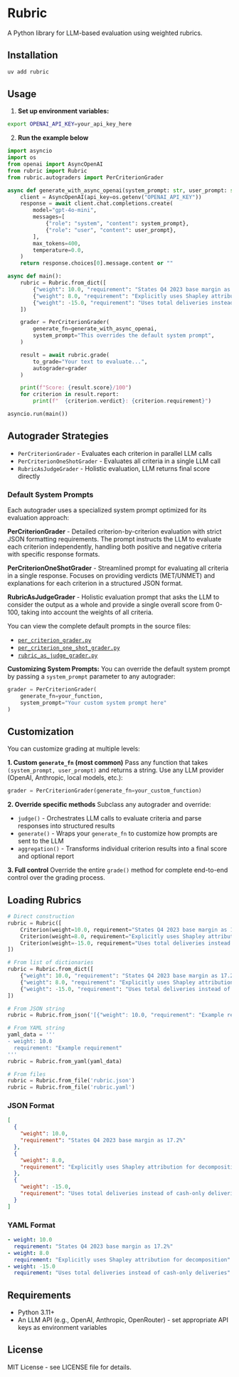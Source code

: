 # Rubric

A Python library for LLM-based evaluation using weighted rubrics.

## Installation

```bash
uv add rubric
```

## Usage

1. **Set up environment variables:**

```bash
export OPENAI_API_KEY=your_api_key_here
```

2. **Run the example below**

```python
import asyncio
import os
from openai import AsyncOpenAI
from rubric import Rubric
from rubric.autograders import PerCriterionGrader

async def generate_with_async_openai(system_prompt: str, user_prompt: str) -> str:
    client = AsyncOpenAI(api_key=os.getenv("OPENAI_API_KEY"))
    response = await client.chat.completions.create(
        model="gpt-4o-mini",
        messages=[
            {"role": "system", "content": system_prompt},
            {"role": "user", "content": user_prompt},
        ],
        max_tokens=400,
        temperature=0.0,
    )
    return response.choices[0].message.content or ""

async def main():
    rubric = Rubric.from_dict([
        {"weight": 10.0, "requirement": "States Q4 2023 base margin as 17.2%"},
        {"weight": 8.0, "requirement": "Explicitly uses Shapley attribution for decomposition"},
        {"weight": -15.0, "requirement": "Uses total deliveries instead of cash-only deliveries"}
    ])

    grader = PerCriterionGrader(
        generate_fn=generate_with_async_openai,
        system_prompt="This overrides the default system prompt",
    )

    result = await rubric.grade(
        to_grade="Your text to evaluate...",
        autograder=grader
    )

    print(f"Score: {result.score}/100")
    for criterion in result.report:
        print(f"  {criterion.verdict}: {criterion.requirement}")

asyncio.run(main())
```

## Autograder Strategies

- `PerCriterionGrader` - Evaluates each criterion in parallel LLM calls
- `PerCriterionOneShotGrader` - Evaluates all criteria in a single LLM call
- `RubricAsJudgeGrader` - Holistic evaluation, LLM returns final score directly

### Default System Prompts

Each autograder uses a specialized system prompt optimized for its evaluation approach:

**PerCriterionGrader** - Detailed criterion-by-criterion evaluation with strict JSON formatting requirements. The prompt instructs the LLM to evaluate each criterion independently, handling both positive and negative criteria with specific response formats.

**PerCriterionOneShotGrader** - Streamlined prompt for evaluating all criteria in a single response. Focuses on providing verdicts (MET/UNMET) and explanations for each criterion in a structured JSON format.

**RubricAsJudgeGrader** - Holistic evaluation prompt that asks the LLM to consider the output as a whole and provide a single overall score from 0-100, taking into account the weights of all criteria.

You can view the complete default prompts in the source files:

- [`per_criterion_grader.py`](src/rubric/autograders/per_criterion_grader.py#L10-L55)
- [`per_criterion_one_shot_grader.py`](src/rubric/autograders/per_criterion_one_shot_grader.py#L11-L31)
- [`rubric_as_judge_grader.py`](src/rubric/autograders/rubric_as_judge_grader.py#L11-L22)

**Customizing System Prompts:** You can override the default system prompt by passing a `system_prompt` parameter to any autograder:

```python
grader = PerCriterionGrader(
    generate_fn=your_function,
    system_prompt="Your custom system prompt here"
)
```

## Customization

You can customize grading at multiple levels:

**1. Custom `generate_fn` (most common)**
Pass any function that takes `(system_prompt, user_prompt)` and returns a string. Use any LLM provider (OpenAI, Anthropic, local models, etc.):

```python
grader = PerCriterionGrader(generate_fn=your_custom_function)
```

**2. Override specific methods**
Subclass any autograder and override:

- `judge()` - Orchestrates LLM calls to evaluate criteria and parse responses into structured results
- `generate()` - Wraps your `generate_fn` to customize how prompts are sent to the LLM
- `aggregation()` - Transforms individual criterion results into a final score and optional report

**3. Full control**
Override the entire `grade()` method for complete end-to-end control over the grading process.

## Loading Rubrics

```python
# Direct construction
rubric = Rubric([
    Criterion(weight=10.0, requirement="States Q4 2023 base margin as 17.2%"),
    Criterion(weight=8.0, requirement="Explicitly uses Shapley attribution for decomposition"),
    Criterion(weight=-15.0, requirement="Uses total deliveries instead of cash-only deliveries")
])

# From list of dictionaries
rubric = Rubric.from_dict([
    {"weight": 10.0, "requirement": "States Q4 2023 base margin as 17.2%"},
    {"weight": 8.0, "requirement": "Explicitly uses Shapley attribution for decomposition"},
    {"weight": -15.0, "requirement": "Uses total deliveries instead of cash-only deliveries"}
])

# From JSON string
rubric = Rubric.from_json('[{"weight": 10.0, "requirement": "Example requirement"}]')

# From YAML string
yaml_data = '''
- weight: 10.0
  requirement: "Example requirement"
'''
rubric = Rubric.from_yaml(yaml_data)

# From files
rubric = Rubric.from_file('rubric.json')
rubric = Rubric.from_file('rubric.yaml')
```

### JSON Format

```json
[
  {
    "weight": 10.0,
    "requirement": "States Q4 2023 base margin as 17.2%"
  },
  {
    "weight": 8.0,
    "requirement": "Explicitly uses Shapley attribution for decomposition"
  },
  {
    "weight": -15.0,
    "requirement": "Uses total deliveries instead of cash-only deliveries"
  }
]
```

### YAML Format

```yaml
- weight: 10.0
  requirement: "States Q4 2023 base margin as 17.2%"
- weight: 8.0
  requirement: "Explicitly uses Shapley attribution for decomposition"
- weight: -15.0
  requirement: "Uses total deliveries instead of cash-only deliveries"
```

## Requirements

- Python 3.11+
- An LLM API (e.g., OpenAI, Anthropic, OpenRouter) - set appropriate API keys as environment variables

## License

MIT License - see LICENSE file for details.
